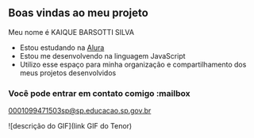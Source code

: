 ## Boas vindas ao meu projeto

Meu nome é KAIQUE BARSOTTI SILVA 

- Estou estudando na [Alura](https://www.alura.com.br)
- Estou me desenvolvendo na linguagem JavaScript
- Utilizo esse espaço para minha organização e compartilhamento dos meus projetos desenvolvidos

### Você pode entrar em contato comigo :mailbox

0001099471503sp@sp.educacao.sp.gov.br

![descrição do GIF](link GIF do Tenor)










